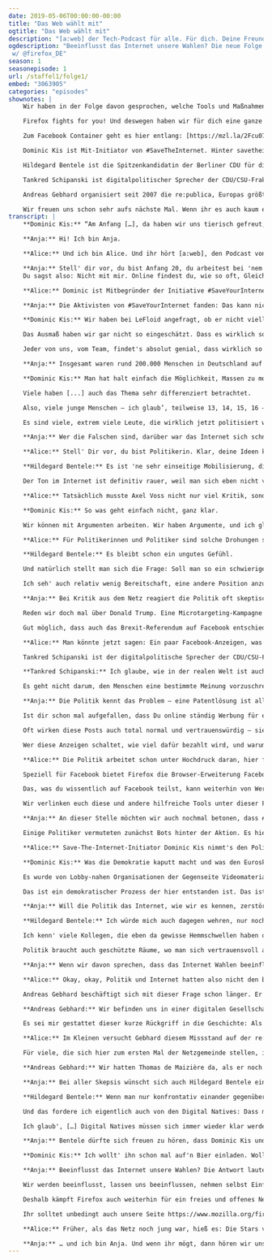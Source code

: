 ```yaml
---
date: 2019-05-06T00:00:00-00:00
title: "Das Web wählt mit"
ogtitle: "Das Web wählt mit"
description: "[a:web] der Tech-Podcast für alle. Für dich. Deine Freunde. Deine Mutter. Das Web und die Straße. Präsentiert wird [a:web] von Firefox – immer auf deiner Seite und für Menschen, statt für Profit."
ogdescription: "Beeinflusst das Internet unsere Wahlen? Die neue Folge von [a:web] spricht u.a. mit @uploadfilter, @hildebentele und dem Gründer der @republica. Denn: Das Internet, das sind wir. Reinhören & Teilen! Denn bald ist #Europawahl!
 w/ @firefox_DE"
season: 1
seasonepisode: 1
url: /staffel1/folge1/
embed: "3063905"
categories: "episodes"
shownotes: |
    Wir haben in der Folge davon gesprochen, welche Tools und Maßnahmen dir helfen können, dich online vor Misinformation und Manipulation zu schützen. Gerade jetzt, so kurz vor der Europawahl, ist das besonders wichtig.

    Firefox fights for you! Und deswegen haben wir für dich eine ganze Website voller Informationen rund um die Wahl, Online-Trackingund “political Ad-Targeting“ zusammengestellt: [http://mzl.la/EU-Wahl](http://mzl.la/EU-Wahl)

    Zum Facebook Container geht es hier entlang: [https://mzl.la/2Fcu07J](https://mzl.la/2Fcu07J)

    Dominic Kis ist Mit-Initiator von #SaveTheInternet. Hinter savetheinternet.info steht eine große und vielfältige Gruppe von Menschen, die alle das gleiche Ziel haben: das Internet zu retten. Sie handeln völlig unparteiisch und distanzieren sich formal von allen politischen Orientierungen. Mehr Infos findet ihr hier: [https://savetheinternet.info/](https://savetheinternet.info/)

    Hildegard Bentele ist die Spitzenkandidatin der Berliner CDU für die Europawahl 2019. Bentele ist Politologin, von Beruf Diplomatin und sitzt seit 2011 im Berliner Abgeordnetenhaus. Dort wirkt sie als Vize-Fraktionschefin und Bildungsexpertin der Fraktion.

    Tankred Schipanski ist digitalpolitischer Sprecher der CDU/CSU-Fraktion im Bundestag. Laut einer Stellungnahme findet er: “Ein besserer Schutz von Urheberrechten darf nicht dazu führen, dass das freie Internet eingeschränkt, also letztlich das Hochladen von urheberrechtlich zulässigen Inhalten mit der Folge blockiert wird, dass damit Einschränkungen für die freie Meinungsäußerung verbunden sind.”

    Andreas Gebhard organisiert seit 2007 die re:publica, Europas größte Veranstaltung für die digitale Gesellschaft. Als Politiker und Unternehmer blickt Gebhard sowohl in der politischen als auch in der digitalen Welt auf eine lange Karriere zurück. Er war Pressesprecher der Grünen und des Vereins Linuxtag.

    Wir freuen uns schon sehr aufs nächste Mal. Wenn ihr es auch kaum erwarten könnt, schaut euch schon mal die Arbeit von Toyah Diebel an, unserem nächsten Gast.
transcript: |
    **Dominic Kis:** “Am Anfang […], da haben wir uns tierisch gefreut, als wir 50.000 Unterschriften auf der Petition hatten und haben, glaub' ich, 'ne Pressemitteilung an alle raus geschickt (lacht), die uns dann relativ zügig als Spam markiert haben und wir dann 'ne Zeit lang keine E-Mails mehr an die schreiben durften.”

    **Anja:** Hi! Ich bin Anja.

    **Alice:** Und ich bin Alice. Und ihr hört [a:web], den Podcast von Firefox. Seit fast 20 Jahren engagiert sich Firefox jetzt schon für ein freies, transparentes Internet, das allen Menschen gleichermaßen offen steht. In diesem Podcast geht es darum, was das für uns heißt – und warum das überhaupt wichtig ist. Heute heißt es: Das Web wählt mit. Wir wollen wissen: Inwieweit beeinflusst das Internet heute Wahlen?

    **Anja:** Stell' dir vor, du bist Anfang 20, du arbeitest bei 'nem IT-Unternehmen und bist eigentlich 'n ganz normaler Typ. Und dann kommt eine Partei um die Ecke und stellt ein Gesetz vor, dass dein Leben ein Stück weit auf den Kopf stellen könnte.
    Du sagst also: Nicht mit mir. Online findest du, wie so oft, Gleichgesinnte, die das genauso sehen. Ihr vernetzt euch also, um gegen dieses neue Gesetz zu protestieren. Und plötzlich geht alles ganz schnell: Plötzlich stehst du auf Bühnen. Du hältst Reden, gibst Interviews. Du konfrontierst Politiker, die alt genug sind, um deine Eltern zu sein. Und alles, was du sagst, verbreitet sich im Handumdrehen auf Facebook, Twitter, YouTube. Plötzlich Politiker – so ging es Dominic Kis. Von dem haben wir eben zu Anfang schon gehört.

    **Alice:** Dominic ist Mitbegründer der Initiative #SaveYourInternet, die monatelang gegen die umstrittene EU-Reform des Urheberrechts kämpfte. Gerade Artikel 13 der Reform ist den Aktivisten ein Dorn im Auge. Der verpflichtet große Online-Plattformen dazu, Inhalte schon beim Upload auf mögliche Urheberrechtsverletzungen zu prüfen – und sie gegebenenfalls zu sperren. #SaveYourInternet sieht in solchen Upload-Filtern ein Zensurwerkzeug, das den freien Meinungsaustausch im Netz bedroht. So ein Upload-Filter kann nämlich nur erkennen, ob ein Bild oder ein Video urheberrechtlich geschützt ist, nicht aber, in welchem Kontext es genutzt wird. Damit sind unsere geliebten GIFs ebenso bedroht wie Memes, Satire-Videos und andere Internet-Lieblinge.

    **Anja:** Die Aktivisten von #SaveYourInternet fanden: Das kann nicht sein. Und mit dieser Ansicht stehen sie nicht allein da. Anfangs hatten sie auf eine Million Unterschriften für ihre Online-Petition gehofft und hielten das für optimistisch. Inzwischen haben sie die Fünf-Millionen-Marke geknackt. Rund 1,3 Millionen Unterschriften stammen aus Deutschland. Auch für Dominic Kis war diese gigantische Resonanz eine Überraschung.

    **Dominic Kis:** Wir haben bei LeFloid angefragt, ob er nicht vielleicht 'n Video drüber machen würde. […] Und allein durch das Video haben wir dann, ich glaub', auch fast zwei Millionen Unterschriften innerhalb von zwei, drei Tagen zusammen gehabt. Ja, haben wir uns tierisch gefreut.

    Das Ausmaß haben wir gar nicht so eingeschätzt. Dass es wirklich so groß wird. […]

    Jeder von uns, vom Team, findet's absolut genial, dass wirklich so viele Leute da hinten dran stehen, und dass das Commitment so riesig ist. Ich mein', wir hatten Demos teilweise in Bremen bei acht Grad und Regen – also das perfekte Demowetter, wo man eigentlich am liebsten zu Hause bleibt. Und selbst da sind knapp drei-, viertausend Leute noch gekommen.

    **Anja:** Insgesamt waren rund 200.000 Menschen in Deutschland auf der Straße, um gegen die Urheberrechtsreform zu protestieren. Im EU-Parlament wurde sie dennoch beschlossen. #SaveYourInternet gibt sich deswegen noch lange nicht geschlagen. Sie nehmen den Erfolg ihrer Initiative als Beweis dafür, wozu das Internet in der Lage ist -- auch auf dem politischen Parkett. Deshalb wollen sie weiterhin für ein offenes und freies Netz eintreten.

    **Dominic Kis:** Man hat halt einfach die Möglichkeit, Massen zu mobilisieren für ein Thema, das wichtig ist.

    Viele haben [...] auch das Thema sehr differenziert betrachtet.

    Also, viele junge Menschen – ich glaub’, teilweise 13, 14, 15, 16 – [...] die richtig geile Videos dazu gemacht haben. Die einfach sich das Thema genau angeschaut haben und gemerkt haben, okay, das sind die Punkte [...] die in der Debatte nicht gut sind

    Es sind viele, extrem viele Leute, die wirklich jetzt politisiert worden sind. Die gesagt haben, ja, jetzt geh’ ich auch mal Europa wählen und mach’ mir auch Gedanken, wen ich wählen will, denn ich will nicht die Falschen wählen.

    **Anja:** Wer die Falschen sind, darüber war das Internet sich schnell einig. Der CDU-Politiker Axel Voss war in Deutschland zum Gesicht des Urheberrechtsreform geworden. Die CDU -Gruppe im Europaparlament hatte aller Proteste zum Trotz für die Reform gestimmt. Und die Quittung ließ nicht lange auf sich warten: Noch am Tag der Abstimmung trendete in den sozialen Medien deutschlandweit der Hashtag, Nie mehr CDU. Der anstehenden Europa-Wahl Ende Mai blickt die Partei nicht ohne Sorge entgegen. Wie stark ist der Einfluss aus dem Netz wirklich?

    **Alice:** Stell' Dir vor, du bist Politikerin. Klar, deine Ideen kommen vielleicht nicht bei allen gut an, aber du hast du dich immer nach bestem Wissen und Gewissen für das Gemeinwohl eingesetzt. Das Internet ist dabei nur ein Werkzeug für dich. Du benutzt es, um E-Mails zu schreiben, Fotos zu verschicken oder auch mal was zu posten. Und dann, ganz plötzlich, gehörst du zu den Bösen. Plötzlich sind da Menschen, die du gar nicht kennst – aber für die bist du der Feind. Zumindest behandeln sie dich so.

    **Hildegard Bentele:** Es ist 'ne sehr einseitige Mobilisierung, die dann auch oft in den Echokammern bleibt. Es gibt eben auf Twitter oder auf Facebook auch nicht die Möglichkeit einer richtigen Diskussion.

    Der Ton im Internet ist definitiv rauer, weil man sich eben nicht von Angesicht zu Angesicht gegenüber stellt. Da spielt auch die Anonymität mit rein. Mich hat das schon erschreckt, auch als Politikerin. Die Drohungen, bis hin zu Morddrohungen, Bombendrohungen, die eben gegen den Axel Voss ausgesprochen wurden.

    **Alice:** Tatsächlich musste Axel Voss nicht nur viel Kritik, sondern auch massive Drohungen über sich ergehen lassen. Den sollte man kalt machen, stand an einigen Stellen im Netz zu lesen. #SaveYourInternet distanziert sich von solchen Methoden ganz klar; das betont Dominic Kis ausdrücklich.

    **Dominic Kis:** So was geht einfach nicht, ganz klar.

    Wir können mit Argumenten arbeiten. Wir haben Argumente, und ich glaub', solche Argumente sind wesentlich einschlagender als irgendwelche Morddrohungen.

    **Alice:** Für Politikerinnen und Politiker sind solche Drohungen schwer einzuordnen. Meist heißt es dann einfach: Das kam aus dem Internet. Sowas verunsichert natürlich – nicht nur die Betroffenen, sondern auch die Beobachter. Das sagt auch Hildegard Bentele.

    **Hildegard Bentele:** Es bleibt schon ein ungutes Gefühl.

    Und natürlich stellt man sich die Frage: Soll man so ein schwieriges Dossier, wo man eben vielleicht sehr großen Interessen auf die Füße treten muss, soll man so ein Dossier überhaupt übernehmen? Kann man da so viel Widerstand leisten?

    Ich seh' auch relativ wenig Bereitschaft, eine andere Position anzunehmen und zu tolerieren und eben auch eine demokratische Entscheidung zu respektieren. Jede demokratische Entscheidung kann ja auch widerrufen werden über einen demokratischen Prozess. Diese Absolutstellungen und diese extremen Positionen, die da teilweise eingenommen werden – die erschrecken mich.

    **Anja:** Bei Kritik aus dem Netz reagiert die Politik oft skeptisch. Manchmal wirkt das wie ein regelrechter Beißreflex. Fairerweise muss man sagen: Es gibt durchaus Gründe dafür. Schließlich erleben wir immer wieder, wie die Möglichkeiten des Internets missbraucht werden, um Wahlen nicht nur zu beeinflussen, sondern zu manipulieren. Da werden Telefone abgehört, Konten gehackt und Daten geleakt, um der einen oder der anderen Seite im Wahlkampf zu schaden. Stimmen werden nicht durch Argumente gewonnen, sondern durch gezielte Desinformation.

    Reden wir doch mal über Donald Trump. Eine Microtargeting-Kampagne hat ihm vielleicht auch den Einzug ins weiße Haus erleichtert. Die Daten von Millionen Facebook-Nutzern wurden angezapft und ausgewertet, um Trumps Botschaft diesen Nutzern schmackhaft zu machen.

    Gut möglich, dass auch das Brexit-Referendum auf Facebook entschieden wurde. Das britische Parlament wirft der Plattform jedenfalls vor, wissentlich gegen Datenschutz- und Wettbewerbsrecht verstoßen zu haben. Für den EU-Austritt Großbritanniens wurde auf Facebook nämlich mit reißerischen Anzeigen geworben. Inhaltlich waren die großteils falsch: Da wurde zum Beispiel behauptet, die Türkei würde der EU beitreten, und deshalb stünde den EU-Staaten nun eine riesige Zuwanderungswelle ins Haus – der Brexit wäre die letzte Chance, dem zu entgehen. Nichts davon stimmt. Aber vieles davon kann an den richtigen Stellen Angst machen. Und Angst ist bekanntlich ein schlechter Ratgeber.

    **Alice:** Man könnte jetzt sagen: Ein paar Facebook-Anzeigen, was soll's? Das Problem dabei ist, dass es heute Möglichkeiten zur Wahlbeeinflussung, an die noch vor wenigen Jahren niemand gedacht hat. Falsche oder irreführende Informationen lassen sich schneller und zielgerichteter verbreiten denn je. Die Politik steht dieser Entwicklung bisher noch relativ hilflos gegenüber.

    Tankred Schipanski ist der digitalpolitische Sprecher der CDU/CSU-Fraktion im Bundestag. Hier wird die Problematik schon länger besprochen. Am Rande einer Anhörung sagte er Folgendes:**

    **Tankred Schipanski:** Ich glaube, wie in der realen Welt ist auch das Internet kein rechtsfreier Raum. Von daher haben wir 'ne ganz klassische Medienregulierung in den klassischen Medien. Wir haben, glaub' ich, sehr intensiv diskutiert, wie muss ich das auch auf soziale Netzwerke oder insbesondere auch die Plattformen ausdehnen. Die fallen gegenwärtig faktisch in eine Regulierungslücke, beziehungsweise sind bewusst noch nicht reguliert. Wir merken aber, dass zunehmend gerade soziale Netzwerke und Plattformen meinungsbildende Relevanz haben. Und wenn man dies hat, dann ist das deutsche Recht ganz klar: Es muss auch hier Vielfalt gesichert werden; es muss Regulierung stattfinden.

    Es geht nicht darum, den Menschen eine bestimmte Meinung vorzuschreiben, aber eben aufzuzeigen, es gibt unterschiedliche Sichtweisen auf ein Problem. Das ist wie im Deutschen Bundestag, wenn wir eine Debatte haben, dass wir eben […] Rede und Gegenrede haben, und dass sich ein Bürger, der sich politisch bilden will, auch eine Debatte bis zum Schluss ansehen muss, um eben Rede und Gegenrede da zu erhalten.

    **Anja:** Die Politik kennt das Problem – eine Patentlösung ist allerdings noch nicht in Sicht. Solange regiert weiter Unsicherheit im Netz, denn es kann jeden treffen – auch dich. Man muss keinen groben Fehler begehen oder einen falschen Klick tun, um Ziel einer Desinformations-Kampagne zu werden. Es reicht schon aus, im Internet unterwegs zu sein.

    Ist dir schon mal aufgefallen, dass Du online ständig Werbung für ein Produkt angezeigt kriegst, nachdem du danach gesucht hast? Dahinter steckt keine Zauberei, sondern simples Tracking. Viele Webseiten sammeln standardmäßig Daten und Informationen zu deinem Online-Verhalten. Du kriegst davon vielleicht gar nichts mit, aber alles, was du tust, wird abgespeichert und ausgewertet. Auf Grundlage dieser Daten wird dann an allen möglichen Stellen Werbung angezeigt, die speziell für dich gedacht ist. Vor Wahlen werden diese Systeme auch oft dafür benutzt, um Propaganda und Fehlinformationen auf Sozialen Medien zu verbreiten.

    Oft wirken diese Posts auch total normal und vertrauenswürdig – sie wurden schon eifrig kommentiert, geliked und geshared. Jedenfalls mag das für dich so aussehen. Aber hier können Zahlen lügen. Sie lassen sich zum Beispiel durch Bots rasant in die Höhe treiben. So wird dir der Eindruck vermittelt, du hättest eine große, populäre Story vor dir, während du tatsächlich dabei bist, auf Fake News hereinzufallen.

    Wer diese Anzeigen schaltet, wie viel dafür bezahlt wird, und warum gerade du das zu sehen kriegst – all das behalten die Plattformen in der Regel für sich.

    **Alice:** Die Politik arbeitet schon unter Hochdruck daran, hier für mehr Transparenz zu sorgen. Darauf musst du aber nicht warten. Es gibt ein paar ganz einfache Möglichkeiten, wie du dich heute schon vor Manipulation im Netz schützen kannst. Du kannst zum Beispiel ganz einfach im Privaten Modus surfen. So werden viele dieser Tracker geblockt, sodass viel weniger Daten über Dein Online-Verhalten gesammelt werden können.

    Speziell für Facebook bietet Firefox die Browser-Erweiterung Facebook Container an. So wird es Facebook erschwert, deine Aktivitäten online zu verfolgen.

    Das, was du wissentlich auf Facebook teilst, kann weiterhin von Werbetreibenden genutzt werden – alles andere bleibt deine Privatsache.

    Wir verlinken euch diese und andere hilfreiche Tools unter dieser Folge in den Show Notes. Sie alle sind mit wenigen Klicks ganz fix installiert. Das ist ein guter erster Schritt, um dich für die Europawahl vor Desinformation und anderen Manipulationsversuchen.

    **Anja:** An dieser Stelle möchten wir auch nochmal betonen, dass #SaveYourInternet sich keiner unlauteren Mittel bedient hat, um Wählerentscheidungen zu beeinflussen. Trotzdem wurde die Initiative mehr als nur einmal mit digitalen Unruhestiftern in einen Topf geworfen –- da ist er wieder, der Beißreflex.

    Einige Politiker vermuteten zunächst Bots hinter der Aktion. Es hieß, die Kampagne sei von Google gekauft, weil viele Protest-Mails an die Abgeordneten von Gmail-Konten kamen. Klingt nach Satire, ist aber so.

    **Alice:** Save-The-Internet-Initiator Dominic Kis nimmt's den Politikern nicht übel. Sie meinen das nicht böse, glaubt er. Sie verstehen einfach nicht, wie das Internet funktioniert. Den Vorwurf, #SaveYourInternet könnte die Demokratie beschädigen, weist er von sich.

    **Dominic Kis:** Was die Demokratie kaputt macht und was den Euroskeptikern extrem in die Hände spielt, das ist das, was die EU gerade gemacht hat: Der Prozess wurde als Mob bezeichnet, er wurde mit Brexit-Panikmache verglichen.

    Es wurde von Lobby-nahen Organisationen der Gegenseite Videomaterial produziert, was von der offiziellen Seite des EU-Parlaments veröffentlicht wurde.

    Das ist ein demokratischer Prozess der hier entstanden ist. Das ist doch genauso, wenn die Parteien hingehen und Wahlwerbung machen. Nur machen wir halt keine Wahlwerbung für 'ne Partei, sondern wir sagen einfach, hier, Partei so und so [...] machen euer Internet kaputt.

    **Anja:** Will die Politik das Internet, wie wir es kennen, zerstören? Hildegard Bentele sieht das ganz und gar nicht so. Dafü hat sie mit dem Internet gar nicht genug am Hut. Sie ist eher besorgt über den wachsenden Einfluss des Netz auf die Politik.

    **Hildegard Bentele:** Ich würde mich auch dagegen wehren, nur noch über das Internet wahrgenommen zu werden sozusagen.

    Ich kenn' viele Kollegen, die eben da gewisse Hemmschwellen haben oder Berührungsängste, nur noch über das Internet zu kommunizieren oder Politik zu machen.

    Politik braucht auch geschützte Räume, wo man sich vertrauensvoll austauschen kann. Wo man ein Pro und Kontra erwägen kann, bevor man mit einer vorgefertigten Position rausgeht und die sofort in den Raum stellt. Gutes Beispiel auch: Die Koalitionsverhandlungen zu Jamaika, die auch darunter gelitten haben, dass ständig Informationen rausgegeben wurden, die dann breit gestreut wurden, kaputt gemacht wurden. Ich glaube, Politik lebt eben auch von dem vertrauensvollen Dialog zwischen Menschen. Und der ist im Internet so nicht möglich.

    **Anja:** Wenn wir davon sprechen, dass das Internet Wahlen beeinflusst, dann müssen wir immer unterscheiden: Handelt es sich um einen demokratischen Prozess, der sich online organisiert – oder wird vielmehr versucht, einen demokratischen Prozess mit digitalen Hilfsmitteln zu manipulieren? Sagen hier Netzbürgerinnen und -bürger ihre Meinung – oder werden sie instrumentalisiert, um irgendeine Agenda zu pushen? Beides findet heute im Internet statt, und die Unterscheidung fällt nicht immer leicht. Dafür ist sie aber umso wichtiger. Das Internet gibt es nämlich genauso wenig, wie es die Politik gibt.

    **Alice:** Okay, okay, Politik und Internet hatten also nicht den besten Start zusammen. Aber, hey, wir haben jetzt 2019. Die beide werde in Zukunft nicht mehr ohne einander auskommen. Wie lässt sich also diese komplizierte Beziehung in bessere Bahnen lenken?

    Andreas Gebhard beschäftigt sich mit dieser Frage schon länger. Er blickt sowohl in der politischen als auch in der digitalen Welt auf eine lange Karriere zurückblickt. Er war Pressesprecher der Grünen und des Vereins Linuxtag. Seit 2007 organisiert er in Berlin die re:publica, Europas größte Konferenz für die digitale Gesellschaft. Die Differenzen zwischen Politik und Internet überraschen ihn nicht. Er glaubt, es fehlt an realen Berührungspunkten.

    **Andreas Gebhard:** Wir befinden uns in einer digitalen Gesellschaft, aber es gibt keine digitale Zivilgesellschaft, die über Netzaktivistinnen und -aktivisten hinausgeht. […] Es gibt keinen öffentlichen Raum, wo Bürgerinnen und Bürger sich aufgeklärt mit der digitalen Welt auseinander setzen können, physisch sich treffen können.

    Es sei mir gestattet dieser kurze Rückgriff in die Geschichte: Als die Industrialisierung da war, im 19. Jahrhundert, da […] hat sich komplett die Gewerkschaftsbewegung gebildet, wo sich Leute, die durch diese Veränderungen direkt in ihrer Arbeits- und Lebenswelt radikal betroffen waren, zusammengeschlossen haben und auch versucht haben, ihre eigenen Sachen durchsetzen. Solche Orte gibt es heute nicht, und das führt aus meiner Sicht dazu, dass es 'ne große Verunsicherung gibt in der Gesellschaft und auf der anderen Seite möglicherweise leichtfertig irgendwelche Parolen aufgenommen werden, weil der Diskursrahmen dazu fehlt.

    **Alice:** Im Kleinen versucht Gebhard diesem Missstand auf der re:publica zu begegnen. Unter Politikerinnen und Politikern ist die nämlich inzwischen zu einer beliebten Bühne geworden. Die SPD-Vorsitzende Andrea Nahles war ebenso zu Gast wie Malou Dreyer, die Ministerpräsidentin von Rheinland-Pfalz.

    Für viele, die sich hier zum ersten Mal der Netzgemeinde stellen, ist das schon eine Herausforderung, sagt Gebhard. Letztlich kommen die meisten aber gern wieder – weil die Gemeinde zwar groß und kritisch, aber auch fair ist. Auf der re:publica muss niemand Angst haben, von der Bühne gebuht zu werden. Das findet Gebhard auch wichtig.

    **Andreas Gebhard:** Wir hatten Thomas de Maizière da, als er noch Innenminister war. Da haben Leute von der Piratenpartei am Anfang protestiert. Aber das restliche Publikum fand das dann auch nicht so richtig cool, weil klar war: Jeder hat da vielleicht irgendwie was gegen, was der Innenminister macht – aber wenn da schon drei Leute […] auf der Bühne sind von uns oder vom Chaos-Computer-Club, die die bohrenden Fragen stellt, dann brauchen wir nicht noch einen, der dann 'nen Banner hoch hält.

    **Anja:** Bei aller Skepsis wünscht sich auch Hildegard Bentele eine Annäherung an die Netzgemeinde. Kritik aus dieser Richtung nimmt sie durchaus ernst. Sie findet es auch legitim, wenn Wählerinnen und Wähler durch Tweets, Facebook-Posts und Demos Druck erzeugen. Worauf sie noch wartet, ist die Bereitschaft, einen nächsten Schritt zu tun.

    **Hildegard Bentele:** Wenn man nur konfrontativ einander gegenübersteht, wird man keine Lösung finden. In der Politik ist der Kompromiss die Lösungsformel. Da müssen beide aufeinander zugehen. Und das kann eigentlich nur im Gespräch passieren.

    Und das fordere ich eigentlich auch von den Digital Natives: Dass man sich nicht nur vor sein Smartphone setzt und mit sich selbst spricht oder mit seiner Community, sondern das man eben mit denen spricht, die auch wirklich aktiv in der Politik [...] etwas gestalten können.

    Ich glaub', […] Digital Natives müssen sich immer wieder klar werden, inwieweit bespiel' ich die digitale Welt mit Fotos […] und Statements, und welcher Mensch bin ich in der realen Welt? Und da stößt Politik auch glaub' ich gerade drauf.

    **Anja:** Bentele dürfte sich freuen zu hören, dass Dominic Kis und Axel Voss nach der Europawahl mal ein Bier zusammen trinken gehen. Das ist beschlossene Sache. Kis hat einfach gefragt.

    **Dominic Kis:** Ich wollt' ihn schon mal auf'n Bier einladen. Wollte er aber damals nicht. Also hab' ich gemeint, jetzt nutzt du die Möglichkeit und fragst ihn einfach mal, hey, Axel, wie sieht's aus, haste Bock 'n Bier zu trinken? Dann quatschen wir'n bisschen über Urheberrechtsreform, das ist dann 'n bisschen gemütlicher, keine Kameras, das passt dann. Und da hat er gemeint, ja, okay, können wir machen – isser dabei.

    **Anja:** Beeinflusst das Internet unsere Wahlen? Die Antwort lautet: Ja. Und nein. Das Internet ist ja nicht irgendeine Kraft, die von außen auf uns einwirkt. Das Internet, das sind wir. Das Internet hat unser Leben beschleunigt und gleichzeitig unsere Welt vergrößert. Es war noch nie so einfach, am politischen Geschehen teilzunehmen. Es war aber auch noch nie so komplex. Sich raushalten? Das ist eigentlich keine Option mehr. Online sind wir nämlich alle permanent im Visier von Meinungsmachern und solchen, die es gern wären.

    Wir werden beeinflusst, lassen uns beeinflussen, nehmen selbst Einfluss. Was wir daraus machen, liegt an uns. Wir müssen uns fragen: Woher kriegen wir unsere Informationen? Wie glaubwürdig sind sie, und wo wollen wir überhaupt hin damit? Erst, wenn wir diese Fragen für uns selbst beantwortet haben, können wir die Möglichkeiten, die das Internet uns eröffnet, voll ausschöpfen.

    Deshalb kämpft Firefox auch weiterhin für ein freies und offenes Netz, das wir alle gleichberechtigt nutzen können. Wir hoffen, dass wir mit diesem Podcast auch einen Teil dazu beitragen können.

    Ihr solltet unbedingt auch unsere Seite https://www.mozilla.org/firefox/election/ ansehen. Dort findet ihr alles, was ihr über die kommende Europa Wahl wissen müsst, wie Tracking funktioniert, welche Tolls euch helfen euch davor zu schützen und warum Firefox überhaupt so viel Aufwand betreibt. Spoiler: Firefox fights for you!

    **Alice:** Früher, als das Netz noch jung war, hieß es: Die Stars von morgen werden aus dem Internet gekommen. Un ja, so war es dann auch. Vielleicht – nein, ganz sicher sogar – kommen ja die Politikerinnen und Politiker von morgen aus dem Netz. Da wäre heute doch eigentlich ein guter Tag, um anzufangen.

    **Anja:** … und ich bin Anja. Und wenn ihr mögt, dann hören wir uns in ein paar Wochen wieder hier zu einer neuen Folgen von [a:web], dem Podcast von Firefox. Wir sprechen das über die Kids on the Web. Aber auch über ihre Eltern. Wir werden mit der Künstlerin Toyah Diebel sprechen, die die Aktion #DeinKindAuchNicht ins Leben gerufen hat. Das wird gut.
---
```

